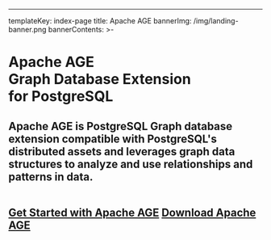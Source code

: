 ---
templateKey: index-page
title: Apache AGE
bannerImg: /img/landing-banner.png
bannerContents: >-
  <h1 class="bannerHeader"><span>Apache AGE</span></br>
  Graph Database Extension</br> 
  for PostgreSQL</h1>

  <h2 class="bannercontnet"><span>
  Apache AGE is PostgreSQL Graph database extension compatible with PostgreSQL's distributed assets and leverages graph data structures to analyze and use relationships and patterns in data.
  </span> <br/>
  <br>

  <a href="/getstarted/quickstart"  >Get Started with Apache AGE</a>
  <a href="/download" >Download Apache AGE</a>
